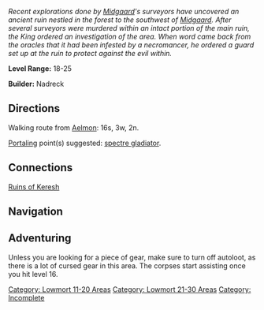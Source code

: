 *Recent explorations done by [Midgaard](:Category:Midgaard "wikilink")'s
surveyors have uncovered an ancient ruin nestled in the forest to the
southwest of [Midgaard](:Category:_Midgaard "wikilink"). After several
surveyors were murdered within an intact portion of the main ruin, the
King ordered an investigation of the area. When word came back from the
oracles that it had been infested by a necromancer, he ordered a guard
set up at the ruin to protect against the evil within.*

**Level Range:** 18-25

**Builder:** Nadreck

## Directions

Walking route from [Aelmon](Aelmon "wikilink"): 16s, 3w, 2n.

[Portaling](Portal "wikilink") point(s) suggested: [spectre
gladiator](Spectre_Of_A_Gladiator "wikilink").

## Connections

[Ruins of Keresh](:Category:Ruins_of_Keresh "wikilink")

## Navigation

## Adventuring

Unless you are looking for a piece of gear, make sure to turn off
autoloot, as there is a lot of cursed gear in this area. The corpses
start assisting once you hit level 16.

[Category: Lowmort 11-20
Areas](Category:_Lowmort_11-20_Areas "wikilink") [Category: Lowmort
21-30 Areas](Category:_Lowmort_21-30_Areas "wikilink") [Category:
Incomplete](Category:_Incomplete "wikilink")
